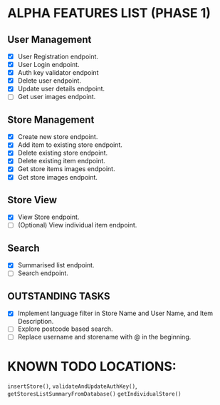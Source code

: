 # ALPHA FEATURES LIST (PHASE 1)

## User Management

-   [x] User Registration endpoint.
-   [x] User Login endpoint.
-   [x] Auth key validator endpoint
-   [x] Delete user endpoint.
-   [x] Update user details endpoint.
-   [ ] Get user images endpoint.

## Store Management

-   [x] Create new store endpoint.
-   [x] Add item to existing store endpoint.
-   [x] Delete existing store endpoint.
-   [x] Delete existing item endpoint.
-   [x] Get store items images endpoint.
-   [x] Get store images endpoint.

## Store View

-   [x] View Store endpoint.
-   [ ] (Optional) View individual item endpoint.

## Search

-   [x] Summarised list endpoint.
-   [ ] Search endpoint.

## OUTSTANDING TASKS

-   [x] Implement language filter in Store Name and User Name, and Item Description.
-   [ ] Explore postcode based search.
-   [ ] Replace username and storename with @ in the beginning.

# KNOWN TODO LOCATIONS:

`insertStore()`,
`validateAndUpdateAuthKey()`,
`getStoresListSummaryFromDatabase()`
`getIndividualStore()`
